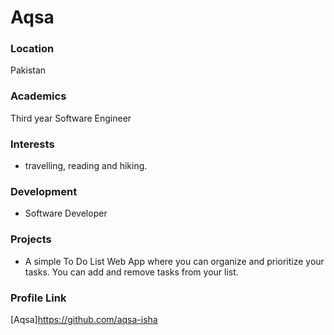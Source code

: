 # Aqsa

### Location

Pakistan

### Academics

Third year Software Engineer

### Interests

- travelling, reading and hiking.

### Development

- Software Developer

### Projects

- [To Do List App]:https://github.com/aqsa-isha/TO-DO-LIST-WEB-APP  
A simple To Do List Web App where you can organize and prioritize your tasks. You can add and remove tasks from your list.

### Profile Link

[Aqsa]https://github.com/aqsa-isha

